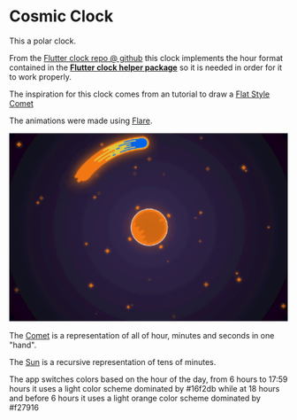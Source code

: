 # Cosmic Clock

This a polar clock.
 
From the [Flutter clock repo @ github](https://github.com/flutter/flutter_clock) this clock implements the hour format contained in the  [**Flutter clock helper package**](https://github.com/flutter/flutter_clock/tree/master/flutter_clock_helper) so it is needed in order for it to work properly.
 
 The inspiration for this clock comes from an tutorial to draw a [Flat Style Comet](https://youtu.be/OqYcims5p3Y)

The animations were made using [Flare](https://rive.app/).

![Cosmic clock image](cosmic_clock.png "Cosmic Clock") 

The [Comet](https://rive.app/a/d-mon/files/flare/comet/embed) is a representation of all of hour, minutes and seconds in one "hand". 

The [Sun](https://rive.app/a/d-mon/files/flare/sun/embed)  is a recursive representation of tens of minutes.

The app switches colors based on the hour of the day, from 6 hours to 17:59 hours it uses a light color scheme dominated by #16f2db while at 18 hours and before 6 hours it uses a light orange color scheme dominated by #f27916



